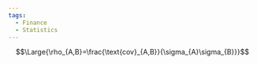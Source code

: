 ```yaml
---
tags:
  - Finance
  - Statistics
---
```

$$\Large{\rho_{A,B}=\frac{\text{cov}_{A,B}}{\sigma_{A}\sigma_{B}}}$$
